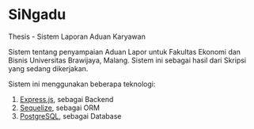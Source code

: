 # SiNgadu
Thesis - Sistem Laporan Aduan Karyawan

Sistem tentang penyampaian Aduan Lapor untuk Fakultas Ekonomi dan Bisnis Universitas Brawijaya, Malang. Sistem ini sebagai hasil dari Skripsi yang sedang dikerjakan.

Sistem ini menggunakan beberapa teknologi: <br>
1. <a href="https://expressjs.com/">Express.js</a>, sebagai Backend
2. <a href="https://sequelize.org/master/index.html">Sequelize</a>, sebagai ORM
3. <a href="https://www.postgresql.org/">PostgreSQL</a>, sebagai Database
